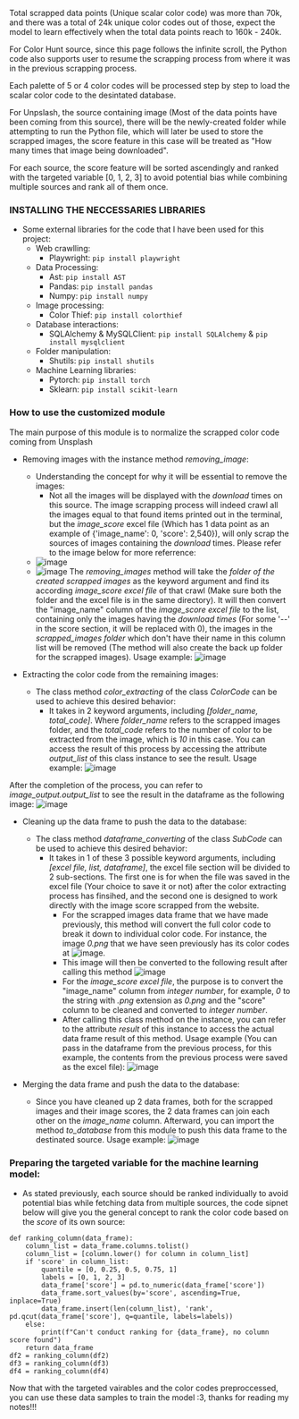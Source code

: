 Total scrapped data points (Unique scalar color code) was more than 70k, and there was a total of 24k unique color codes out of those, expect the model to learn effectively when the total data points reach to 160k - 240k.

For Color Hunt source, since this page follows the infinite scroll, the Python code also supports user to resume the scrapping process from where it was in the previous scrapping process. 

Each palette of 5 or 4 color codes will be processed step by step to load the scalar color code to the desintated database. 

For Unpslash, the source containing image (Most of the data points have been coming from this source), there will be the newly-created folder while attempting to run the Python file, which will later be used to store the scrapped images, the score feature in this case will be treated as "How many times that image being downloaded". 

For each source, the score feature will be sorted ascendingly and ranked with the targeted variable [0, 1, 2, 3] to avoid potential bias while combining multiple sources and rank all of them once. 

### INSTALLING THE NECCESSARIES LIBRARIES
  * Some external libraries for the code that I have been used for this project: 
    * Web crawlling: 
      * Playwright: ```pip install playwright```
    * Data Processing: 
      * Ast: ```pip install AST``` 
      * Pandas: ```pip install pandas```
      * Numpy: ```pip install numpy```
    * Image processing: 
      * Color Thief: ```pip install colorthief```
    * Database interactions: 
      * SQLAlchemy & MySQLClient: ```pip install SQLAlchemy``` & ```pip install mysqlclient```
    * Folder manipulation: 
      * Shutils: ```pip install shutils```
    * Machine Learning libraries: 
      * Pytorch: ```pip install torch``` 
      * Sklearn: ```pip install scikit-learn``` 

### How to use the customized module
  The main purpose of this module is to normalize the scrapped color code coming from Unsplash
  * Removing images with the instance method *removing_image*:
    * Understanding the concept for why it will be essential to remove the images:
      * Not all the images will be displayed with the *download* times on this source. The image scrapping process will indeed crawl all the images equal to that found items printed out in the terminal, but the *image_score* excel file (Which has 1 data point as an example of {'image_name': 0, 'score': 2,540}), will only scrap the sources of images containing the *download* times. Please refer to the image below for more referrence: 
    * ![image](https://github.com/MinnTrit/image-scrapping/assets/151976884/1f4d6d0f-f639-4400-9629-4f83eda54f70)
    * ![image](https://github.com/MinnTrit/image-scrapping/assets/151976884/7f61ca87-0fea-4e84-afca-c496a036e9a6)
  The *removing_images* method will take the *folder of the created scrapped images* as the keyword argument and find its according *image_score excel file* of that crawl (Make sure both the folder and the excel file is in the same directory). It will then convert the "image_name" column of the *image_score excel file* to the list, containing only the images having the *download times* (For some '--' in the score section, it will be replaced with 0), the images in the *scrapped_images folder* which don't have their name in this column list will be removed (The method will also create the back up folder for the scrapped images).
Usage example:
![image](https://github.com/MinnTrit/image-scrapping/assets/151976884/857d7c5b-fb17-42dd-bbb5-dc66696c432b)

  * Extracting the color code from the remaining images: 
    * The class method *color_extracting* of the class *ColorCode* can be used to achieve this desired behavior:
      * It takes in 2 keyword arguments, including *[folder_name, total_code]*. Where *folder_name* refers to the scrapped images folder, and the *total_code* refers to the number of color to be extracted from the image, which is *10* in this case. You can access the result of this process by accessing the attribute *output_list* of this class instance to see the result. 
Usage example: 
![image](https://github.com/MinnTrit/image-scrapping/assets/151976884/9b2336d6-c487-4fba-b66a-3c064ddda9ed)

After the completion of the process, you can refer to *image_output.output_list* to see the result in the dataframe as the following image:
![image](https://github.com/MinnTrit/image-scrapping/assets/151976884/afdaef51-1cbe-467f-a909-82e5a4b1666f)

  * Cleaning up the data frame to push the data to the database:
    * The class method *dataframe_converting* of the class *SubCode* can be used to achieve this desired behavior: 
      * It takes in 1 of these 3 possible keyword arguments, including *[excel file, list, dataframe]*, the excel file section will be divided to 2 sub-sections. The first one is for when the file was saved in the excel file (Your choice to save it or not) after the color extracting process has finsihed, and the second one is designed to work directly with the image score scrapped from the website.
        * For the scrapped images data frame that we have made previously, this method will convert the full color code to break it down to individual color code. For instance, the image *0.png* that we have seen previously has its color codes at ![image](https://github.com/MinnTrit/image-scrapping/assets/151976884/05831e9e-b293-486d-bccf-2e6b540ad46c).
        * This image will then be converted to the following result after calling this method ![image](https://github.com/MinnTrit/image-scrapping/assets/151976884/cca6e6c2-1285-49b1-9bf7-2eb1ed228ad6)
        * For the *image_score excel file*, the purpose is to convert the "image_name" column from *integer number*, for example, *0* to the string with *.png* extension as *0.png* and the "score" column to be cleaned and converted to *integer number*.
        * After calling this class method on the instance, you can refer to the attribute *result* of this instance to access the actual data frame result of this method.
Usage example (You can pass in the dataframe from the previous process, for this example, the contents from the previous process were saved as the excel file):
![image](https://github.com/MinnTrit/image-scrapping/assets/151976884/bc37305d-5a2a-4c7b-8f0f-93c888409f35)

  * Merging the data frame and push the data to the database: 
    * Since you have cleaned up 2 data frames, both for the scrapped images and their image scores, the 2 data frames can join each other on the *image_name* column. Afterward, you can import the method *to_database* from this module to push this data frame to the destinated source. 
Usage example:
![image](https://github.com/MinnTrit/image-scrapping/assets/151976884/125c88b2-4545-4d60-b56c-354ffc9e1df6)

### Preparing the targeted variable for the machine learning model: 
  * As stated previously, each source should be ranked individually to avoid potential bias while fetching data from multiple sources, the code sipnet below will give you the general concept to rank the color code based on the *score* of its own source: 
```
def ranking_column(data_frame): 
    column_list = data_frame.columns.tolist()
    column_list = [column.lower() for column in column_list]
    if 'score' in column_list: 
        quantile = [0, 0.25, 0.5, 0.75, 1]
        labels = [0, 1, 2, 3]
        data_frame['score'] = pd.to_numeric(data_frame['score'])
        data_frame.sort_values(by='score', ascending=True, inplace=True)
        data_frame.insert(len(column_list), 'rank', pd.qcut(data_frame['score'], q=quantile, labels=labels))
    else: 
        print(f"Can't conduct ranking for {data_frame}, no column score found")
    return data_frame
df2 = ranking_column(df2)
df3 = ranking_column(df3) 
df4 = ranking_column(df4)
```
Now that with the targeted vairables and the color codes preproccessed, you can use these data samples to train the model :3, thanks for reading my notes!!!

